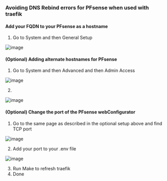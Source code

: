 ### Avoiding DNS Rebind errors for PFsense when used with traefik

#### Add your FQDN to your PFsense as a hostname 

1. Go to System and then General Setup

![image](https://user-images.githubusercontent.com/1687761/180988066-667a2e76-eb22-40f0-9f5e-1e7600b1b8ae.png)

#### (Optional) Adding alternate hostnames for PFsense

1. Go to System and then Advanced and then Admin Access 

![image](https://user-images.githubusercontent.com/1687761/180989245-fa7c8c98-51b3-44fb-804d-8c7290dcf94f.png)

2. 

![image](https://user-images.githubusercontent.com/1687761/180988304-be7d269f-0c07-4c6e-8006-2cbe5be515de.png)

#### (Optional) Change the port of the PFsense webConfigurator

1. Go to the same page as described in the optional setup above and find TCP port

![image](https://user-images.githubusercontent.com/1687761/180989672-fe6ecae1-d6ec-499e-934f-fface247647d.png)

2. Add your port to your .env file 

![image](https://user-images.githubusercontent.com/1687761/180990245-e38f7f6f-3651-44b3-aa60-5007639b51dd.png)

3. Run Make to refresh traefik
4. Done
